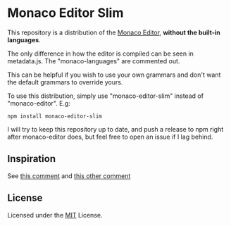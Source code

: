 # Monaco Editor Slim

This repository is a distribution of the [Monaco Editor](https://github.com/Microsoft/monaco-editor/), **without the built-in languages**.

The only difference in how the editor is compiled can be seen in metadata.js. The "monaco-languages" are commented out.

This can be helpful if you wish to use your own grammars and don't want the default grammars to override yours.

To use this distribution, simply use "monaco-editor-slim" instead of "monaco-editor". E.g:

```
npm install monaco-editor-slim
```

I will try to keep this repository up to date, and push a release to npm right after monaco-editor does, but feel free to open an issue if I lag behind.

## Inspiration

See [this comment](https://github.com/microsoft/monaco-editor/issues/884#issuecomment-389778611) and [this other comment](https://github.com/microsoft/monaco-editor/issues/1915#issuecomment-698586843)

## License
Licensed under the [MIT](https://github.com/Microsoft/monaco-editor/blob/master/LICENSE.md) License.
